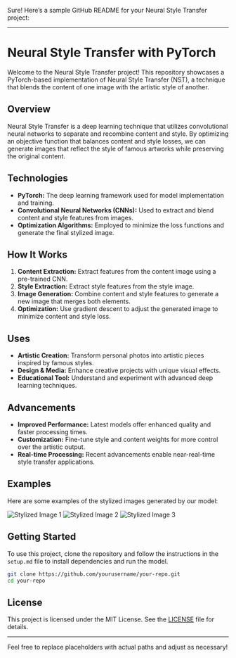 Sure! Here’s a sample GitHub README for your Neural Style Transfer project:

---

# Neural Style Transfer with PyTorch

Welcome to the Neural Style Transfer project! This repository showcases a PyTorch-based implementation of Neural Style Transfer (NST), a technique that blends the content of one image with the artistic style of another. 

## Overview

Neural Style Transfer is a deep learning technique that utilizes convolutional neural networks to separate and recombine content and style. By optimizing an objective function that balances content and style losses, we can generate images that reflect the style of famous artworks while preserving the original content.

## Technologies

- **PyTorch:** The deep learning framework used for model implementation and training.
- **Convolutional Neural Networks (CNNs):** Used to extract and blend content and style features from images.
- **Optimization Algorithms:** Employed to minimize the loss functions and generate the final stylized image.

## How It Works

1. **Content Extraction:** Extract features from the content image using a pre-trained CNN.
2. **Style Extraction:** Extract style features from the style image.
3. **Image Generation:** Combine content and style features to generate a new image that merges both elements.
4. **Optimization:** Use gradient descent to adjust the generated image to minimize content and style loss.

## Uses

- **Artistic Creation:** Transform personal photos into artistic pieces inspired by famous styles.
- **Design & Media:** Enhance creative projects with unique visual effects.
- **Educational Tool:** Understand and experiment with advanced deep learning techniques.

## Advancements

- **Improved Performance:** Latest models offer enhanced quality and faster processing times.
- **Customization:** Fine-tune style and content weights for more control over the artistic output.
- **Real-time Processing:** Recent advancements enable near-real-time style transfer applications.

## Examples

Here are some examples of the stylized images generated by our model:

![Stylized Image 1](1.png)
![Stylized Image 2](2.png)
![Stylized Image 3](3.png)

## Getting Started

To use this project, clone the repository and follow the instructions in the `setup.md` file to install dependencies and run the model.

```bash
git clone https://github.com/yourusername/your-repo.git
cd your-repo
```

## License

This project is licensed under the MIT License. See the [LICENSE](LICENSE) file for details.

---

Feel free to replace placeholders with actual paths and adjust as necessary!
